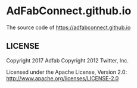 # AdFabConnect.github.io

The source code of https://adfabconnect.github.io

## LICENSE

Copyright 2017 Adfab
Copyright 2012 Twitter, Inc.

Licensed under the Apache License, Version 2.0: http://www.apache.org/licenses/LICENSE-2.0
